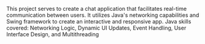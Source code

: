 This project serves to create a chat application that facilitates real-time communication between users. It utilizes Java's networking capabilities and Swing framework to create an interactive and responsive app.
Java skills covered: Networking Logic, Dynamic UI Updates, Event Handling, User Interface Design, and Multithreading
